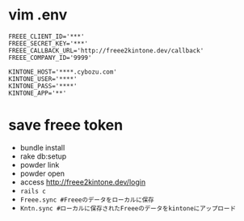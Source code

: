 # vim .env

```
FREEE_CLIENT_ID='***'
FREEE_SECRET_KEY='***'
FREEE_CALLBACK_URL='http://freee2kintone.dev/callback'
FREEE_COMPANY_ID='9999'

KINTONE_HOST='****.cybozu.com'
KINTONE_USER='****'
KINTONE_PASS='****'
KINTONE_APP='**'
```

# save freee token
* bundle install
* rake db:setup
* powder link
* powder open
* access http://freee2kintone.dev/login
* `rails c`
* `Freee.sync #Freeeのデータをローカルに保存`
* `Kntn.sync #ローカルに保存されたFreeeのデータをkintoneにアップロード`
